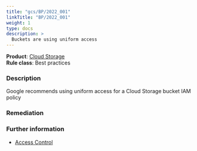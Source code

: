 ```yaml
---
title: "gcs/BP/2022_001"
linkTitle: "BP/2022_001"
weight: 1
type: docs
description: >
  Buckets are using uniform access
---
```


**Product**: [Cloud Storage](https://cloud.google.com/storage)\
**Rule class**: Best practices

### Description

Google recommends using uniform access for a
Cloud Storage bucket IAM policy

### Remediation

### Further information

- [Access Control](https://cloud.google.com/storage/docs/access-control#choose_between_uniform_and_fine-grained_access
)
